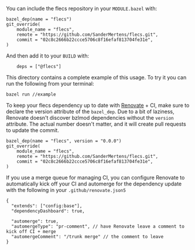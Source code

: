 You can include the flecs repository in your `MODULE.bazel` with:

```bazel
bazel_dep(name = "flecs")
git_override(
    module_name = "flecs",
    remote = "https://github.com/SanderMertens/flecs.git",
    commit = "02c8c2666b22ccce5706c8f16efaf813704fe31e",
)
```

And then add it to your `BUILD` with:

```bazel
    deps = ["@flecs"]
```

This directory contains a complete example of this usage. To try it you can run the following from your terminal:

```
bazel run //example
```

To keep your flecs dependency up to date with [Renovate](https://docs.renovatebot.com/) + CI, make sure to declare the version attribute of the `bazel_dep`.
Due to a bit of laziness, Renovate doesn't discover bzlmod dependencies without the `version` attribute. 
The actual number doesn't matter, and it will create pull requests to update the commit.

```bazel
bazel_dep(name = "flecs", version = "0.0.0")
git_override(
    module_name = "flecs",
    remote = "https://github.com/SanderMertens/flecs.git",
    commit = "02c8c2666b22ccce5706c8f16efaf813704fe31e",
)
```

If you use a merge queue for managing CI, you can configure Renovate to automatically kick off your CI and automerge for the dependency update with the following in your `.github/renovate.json5`

```json5
{
  "extends": ["config:base"],
  "dependencyDashboard": true,

  "automerge": true,
  "automergeType": "pr-comment", // have Renovate leave a comment to kick off CI + merge
  "automergeComment": "/trunk merge" // the comment to leave
}
```